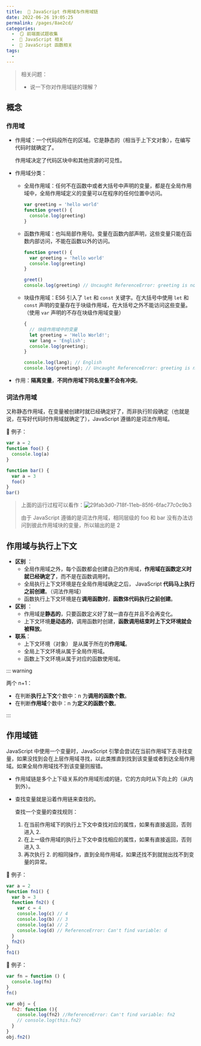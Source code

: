 ```yaml
---
title:  🍎 JavaScript 作用域与作用域链
date: 2022-06-26 19:05:25
permalink: /pages/8ae2cd/
categories:
  -  🪞 前端面试题收集
  -  🗾 JavaScript 相关
  -  🍎 JavaScript 函数相关
tags:
  - 
---
```

> 相关问题：
>
> + 说一下你对作用域链的理解？



## 概念

### 作用域

- 作用域：一个代码段所在的区域。它是静态的（相当于上下文对象），在编写代码时就确定了。

  作用域决定了代码区块中和其他资源的可见性。

- 作用域分类：

  - 全局作用域：任何不在函数中或者大括号中声明的变量，都是在全局作用域中，全局作用域定义的变量可以在程序的任何位置中访问。

    ```js
    var greeting = 'hello world'
    function greet() {
      console.log(greeting)
    }
    ```

  - 函数作用域：也叫局部作用句。变量在函数内部声明，这些变量只能在函数内部访问，不能在函数以外的访问。

    ```js
    function greet() {
      var greeting = 'hello world'
      console.log(greeting)
    }
    
    greet()
    console.log(greeting) // Uncaught ReferenceError: greeting is not defined
    ```

  - 块级作用域：ES6 引入了 `let` 和 `const` 关键字。在大括号中使用 `let` 和 `const` 声明的变量存在于块级作用域，在大括号之外不能访问这些变量。（使用 `var` 声明的不存在块级作用域变量）

    ```js
    {
      // 块级作用域中的变量
      let greeting = 'Hello World!';
      var lang = 'English';
      console.log(greeting);
    }
    
    console.log(lang); // English
    console.log(greeting); // Uncaught ReferenceError: greeting is not defined
    ```

- 作用：**隔离变量**，**不同作用域下同名变量不会有冲突**。



### 词法作用域

又称静态作用域，在变量被创建时就已经确定好了，而非执行阶段确定（也就是说，在写好代码时作用域就确定了），JavaScript 遵循的是词法作用域。

🌰 例子：

```js
var a = 2
function foo() {
  console.log(a)
}

function bar() {
  var a = 3
  foo()
}
bar()
```

> 上面的运行过程可以看作：![29fab3d0-718f-11eb-85f6-6fac77c0c9b3](https://cdn.jsdelivr.net/gh/simon1uo/image-flow@master/image/kJdNIU.png)
>
> 由于 JavaScript 遵循的是词法作用域，相同层级的 foo 和 bar 没有办法访问到彼此作用域块的变量，所以输出的是 2



## 作用域与执行上下文

- **区别**  ：
  - 全局作用域之外，每个函数都会创建自己的作用域，**作用域在函数定义时就已经确定了**，而不是在函数调用时。
  - 全局执行上下文环境是在全局作用域确定之后， JavaScript **代码马上执行之前创建**。（词法作用域）
  - 函数执行上下文环境是在**调用函数时**，**函数体代码执行之前创建**。
- **区别**  ：
  - 作用域是**静态的**，只要函数定义好了就一直存在并且不会再变化。
  - 上下文环境**是动态的**，调用函数时创建，**函数调用结束时上下文环境就会被释放**。
- **联系**：
  - 上下文环境（对象） 是从属于所在的**作用域**。
  - 全局上下文环境从属于全局作用域。
  - 函数上下文环境从属于对应的函数使用域。

::: warning 

两个 n+1：

- 在判断**执行上下文**个数中：n 为**调用的函数个数**。
- 在判断**作用域**个数中：n 为**定义的函数个数**。

:::

## 作用域链

JavaScript 中使用一个变量时，JavaScript 引擎会尝试在当前作用域下去寻找变量，如果没找到会在上层作用域寻找，以此类推直到找到该变量或者到达全局作用域。如果全局作用域找不到该变量则报错。



- 作用域链是多个上下级关系的作用域形成的链，它的方向时从下向上的（从内到外）。

- 查找变量就是沿着作用链来查找的。

  查找一个变量的查找规则：

  1. 在当前作用域下的执行上下文中查找对应的属性，如果有直接返回，否则进入 2.
  2. 在上一级作用域的执行上下文中查找相应的属性，如果有直接返回，否则进入 3.
  3. 再次执行 2. 的相同操作，直到全局作用域，如果还找不到就抛出找不到变量的异常。

🌰 例子：

```js
var a = 2
function fn1() {
  var b = 3
  function fn2() {
    var c = 4
    console.log(c) // 4
    console.log(b) // 3
    console.log(a) // 2
    console.log(d) // ReferenceError: Can't find variable: d 
  }
  fn2()
}
fn1()
```



🌰 例子：

```js
var fn = function () {
  console.log(fn)
}
fn()

var obj = {
  fn2: function (){
    console.log(fn2) //ReferenceError: Can't find variable: fn2 
    // console.log(this.fn2)
  }
}
obj.fn2()
```

